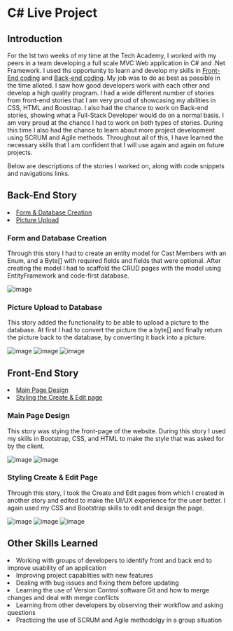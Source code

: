 # C# Live Project


<h2>Introduction</h2>

<p>For the lst two weeks of my time at the Tech Academy, I worked with my peers in a team developing a full scale MVC Web application in C# and .Net Framework. I used ths opportunity to learn and develop my skills in <a href=https://github.com/micah734/CSharpLiveProject/edit/main/README.md#front-end-story>Front-End coding</a> and <a href=https://github.com/micah734/CSharpLiveProject/blob/main/README.md#back-end-story>Back-end coding</a>. My job was to do as best as possible in the time alloted. I saw how good developers work with each other and develop a high quality program. I had a wide different number of stories from front-end stories that I am very proud of showcasing my abilities in CSS, HTML and Boostrap. I also had the chance to work on Back-end stories, showing what a Full-Stack Developer would do on a normal basis. I am very proud at the chance I had to work on both types of stories. During this time I also had the chance to learn about more project development using SCRUM and Agile methods.  Throughout all of this, I have learned the necessary skills that I am confident that I will use again and again on future projects.

Below are descriptions of the stories I worked on, along with code snippets and navigations links.</p>

<h2>Back-End Story</h2>
<li><a href=https://github.com/micah734/CSharpLiveProject/blob/main/README.md#form-and-database-creation>Form & Database Creation</a></li>
<li><a href=https://github.com/micah734/CSharpLiveProject/blob/main/README.md#picture-upload-to-database> Picture Upload</a></li>

<h3>Form and Database Creation</h3>

<p> Through this story I had to create an entity model for Cast Members with an Enum, and a Byte[] with required fields and fields that were optional. After creating the model I had to scaffold the CRUD pages with the model using EntityFramework and code-first database.</p>


![image](https://user-images.githubusercontent.com/19351740/161332011-eb980cc5-1aca-47a5-8235-7b9f2acabc5a.png)


<h3>Picture Upload to Database</h3>

<p> This story added the functionality to be able to upload a picture to the database. At first I had to convert the picture the a byte[] and finally return the picture back to the database, by converting it back into a picture.</p>

![image](https://user-images.githubusercontent.com/19351740/161331697-ff420418-3755-4306-be17-03b4fa430a3d.png)
![image](https://user-images.githubusercontent.com/19351740/161331735-3f920eba-b1c8-4833-8278-4c0096a3a119.png)
![image](https://user-images.githubusercontent.com/19351740/161331795-300cdbd1-5b9c-430b-88d6-90ff9edb34b4.png)

<h2>Front-End Story</h2>

<li><a href=https://github.com/micah734/CSharpLiveProject/blob/main/README.md#main-page-design>Main Page Design</a></li>
<li><a href=https://github.com/micah734/CSharpLiveProject/blob/main/README.md#styling-create--edit-page>Styling the Create & Edit page</a></li>

<h3>Main Page Design</h3>

<p>This story was stying the front-page of the website. During this story I used my skills in Bootstrap, CSS, and HTML to make the style that was asked for by the client.</p>

![image](https://user-images.githubusercontent.com/19351740/161333343-cd3802a2-c6af-44f2-93db-4a8ac81d7993.png)
![image](https://user-images.githubusercontent.com/19351740/161333371-75306a2f-9c35-4a4e-9e15-ecb7b1cee829.png)

<h3>Styling Create & Edit Page</h3>

<p>Through this story, I took the Create and Edit pages from which I created in another story and edited to make the UI/UX experience for the user better. I again used my CSS and Bootstrap skills to edit and design the page.
  
  ![image](https://user-images.githubusercontent.com/19351740/161333866-508847cd-eb86-4c58-915b-0b9cfb6bfbc0.png)
  ![image](https://user-images.githubusercontent.com/19351740/161333912-dc340775-867c-4996-96fc-cb0e9f76a734.png)
  ![image](https://user-images.githubusercontent.com/19351740/161333949-bbba081c-635e-484d-80cb-72d11ba79692.png)


<h2> Other Skills Learned</h2>

<li> Working with groups of developers to identify front and back end to improve usability of an application</li>
<li>Improving project capablities with new features</li>
<li>Dealing with bug issues and fixing them before updating</li>
<li>Learning the use of Version Control software Git and how to merge changes and deal with merge conflicts</li>
<li>Learning from other developers by observing their workflow and asking questions</li>
<li>Practicing the use of SCRUM and Agile methodolgy in a group situation</li>


